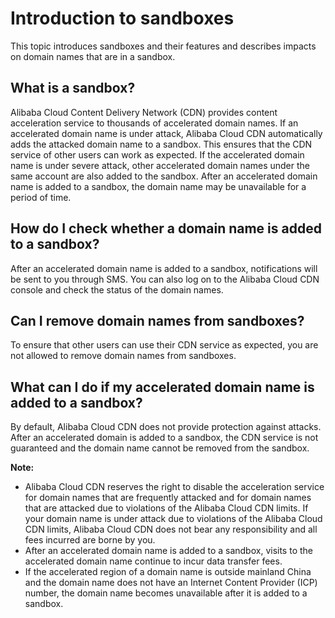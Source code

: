 # Introduction to sandboxes

This topic introduces sandboxes and their features and describes impacts on domain names that are in a sandbox.

## What is a sandbox?

Alibaba Cloud Content Delivery Network \(CDN\) provides content acceleration service to thousands of accelerated domain names. If an accelerated domain name is under attack, Alibaba Cloud CDN automatically adds the attacked domain name to a sandbox. This ensures that the CDN service of other users can work as expected. If the accelerated domain name is under severe attack, other accelerated domain names under the same account are also added to the sandbox. After an accelerated domain name is added to a sandbox, the domain name may be unavailable for a period of time.

## How do I check whether a domain name is added to a sandbox?

After an accelerated domain name is added to a sandbox, notifications will be sent to you through SMS. You can also log on to the Alibaba Cloud CDN console and check the status of the domain names.

## Can I remove domain names from sandboxes?

To ensure that other users can use their CDN service as expected, you are not allowed to remove domain names from sandboxes.

## What can I do if my accelerated domain name is added to a sandbox?

By default, Alibaba Cloud CDN does not provide protection against attacks. After an accelerated domain is added to a sandbox, the CDN service is not guaranteed and the domain name cannot be removed from the sandbox.

**Note:**

-   Alibaba Cloud CDN reserves the right to disable the acceleration service for domain names that are frequently attacked and for domain names that are attacked due to violations of the Alibaba Cloud CDN limits. If your domain name is under attack due to violations of the Alibaba Cloud CDN limits, Alibaba Cloud CDN does not bear any responsibility and all fees incurred are borne by you.
-   After an accelerated domain name is added to a sandbox, visits to the accelerated domain name continue to incur data transfer fees.
-   If the accelerated region of a domain name is outside mainland China and the domain name does not have an Internet Content Provider \(ICP\) number, the domain name becomes unavailable after it is added to a sandbox.

